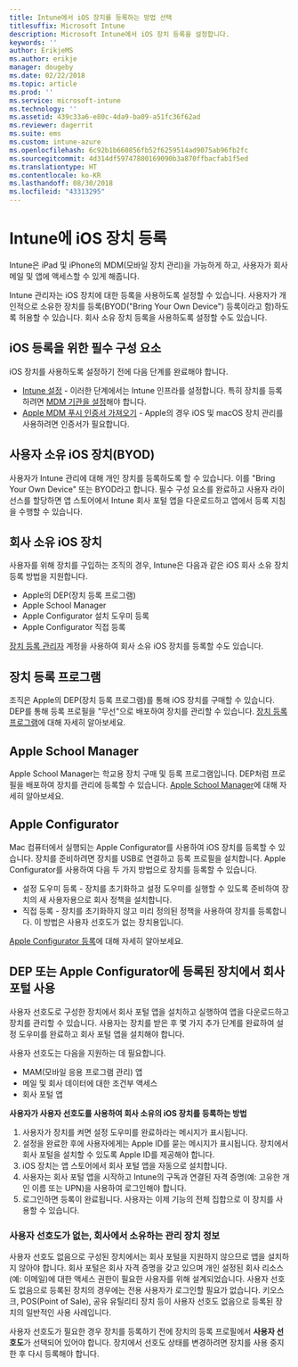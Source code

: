 ```yaml
---
title: Intune에서 iOS 장치를 등록하는 방법 선택
titlesuffix: Microsoft Intune
description: Microsoft Intune에서 iOS 장치 등록을 설정합니다.
keywords: ''
author: ErikjeMS
ms.author: erikje
manager: dougeby
ms.date: 02/22/2018
ms.topic: article
ms.prod: ''
ms.service: microsoft-intune
ms.technology: ''
ms.assetid: 439c33a6-e80c-4da9-ba09-a51fc36f62ad
ms.reviewer: dagerrit
ms.suite: ems
ms.custom: intune-azure
ms.openlocfilehash: 6c92b1b660856fb52f6259514ad9075ab96fb2fc
ms.sourcegitcommit: 4d314df59747800169090b3a870ffbacfab1f5ed
ms.translationtype: HT
ms.contentlocale: ko-KR
ms.lasthandoff: 08/30/2018
ms.locfileid: "43313295"
---
```

# <a name="enroll-ios-devices-in-intune"></a>Intune에 iOS 장치 등록

Intune은 iPad 및 iPhone의 MDM(모바일 장치 관리)을 가능하게 하고, 사용자가 회사 메일 및 앱에 액세스할 수 있게 해줍니다.

Intune 관리자는 iOS 장치에 대한 등록을 사용하도록 설정할 수 있습니다. 사용자가 개인적으로 소유한 장치를 등록(BYOD("Bring Your Own Device") 등록이라고 함)하도록 허용할 수 있습니다. 회사 소유 장치 등록을 사용하도록 설정할 수도 있습니다.

## <a name="prerequisites-for-ios-enrollment"></a>iOS 등록을 위한 필수 구성 요소
iOS 장치를 사용하도록 설정하기 전에 다음 단계를 완료해야 합니다.
- [Intune 설정](setup-steps.md) - 이러한 단계에서는 Intune 인프라를 설정합니다. 특히 장치를 등록하려면 [MDM 기관을 설정](mdm-authority-set.md)해야 합니다.
- [Apple MDM 푸시 인증서 가져오기](apple-mdm-push-certificate-get.md) - Apple의 경우 iOS 및 macOS 장치 관리를 사용하려면 인증서가 필요합니다.

## <a name="user-owned-ios-devices-byod"></a>사용자 소유 iOS 장치(BYOD)

사용자가 Intune 관리에 대해 개인 장치를 등록하도록 할 수 있습니다. 이를 "Bring Your Own Device" 또는 BYOD라고 합니다. 필수 구성 요소를 완료하고 사용자 라이선스를 할당하면 앱 스토어에서 Intune 회사 포털 앱을 다운로드하고 앱에서 등록 지침을 수행할 수 있습니다.

## <a name="company-owned-ios-devices"></a>회사 소유 iOS 장치
사용자를 위해 장치를 구입하는 조직의 경우, Intune은 다음과 같은 iOS 회사 소유 장치 등록 방법을 지원합니다.

- Apple의 DEP(장치 등록 프로그램)
- Apple School Manager
- Apple Configurator 설치 도우미 등록
- Apple Configurator 직접 등록

[장치 등록 관리자](device-enrollment-manager-enroll.md) 계정을 사용하여 회사 소유 iOS 장치를 등록할 수도 있습니다.

## <a name="device-enrollment-program"></a>장치 등록 프로그램
조직은 Apple의 DEP(장치 등록 프로그램)를 통해 iOS 장치를 구매할 수 있습니다. DEP를 통해 등록 프로필을 "무선"으로 배포하여 장치를 관리할 수 있습니다. [장치 등록 프로그램](device-enrollment-program-enroll-ios.md)에 대해 자세히 알아보세요.

## <a name="apple-school-manager"></a>Apple School Manager
Apple School Manager는 학교용 장치 구매 및 등록 프로그램입니다. DEP처럼 프로필을 배포하여 장치를 관리에 등록할 수 있습니다. [Apple School Manager](apple-school-manager-set-up-ios.md)에 대해 자세히 알아보세요.

## <a name="apple-configurator"></a>Apple Configurator
Mac 컴퓨터에서 실행되는 Apple Configurator를 사용하여 iOS 장치를 등록할 수 있습니다. 장치를 준비하려면 장치를 USB로 연결하고 등록 프로필을 설치합니다. Apple Configurator를 사용하여 다음 두 가지 방법으로 장치를 등록할 수 있습니다.
- 설정 도우미 등록 - 장치를 초기화하고 설정 도우미를 실행할 수 있도록 준비하여 장치의 새 사용자용으로 회사 정책을 설치합니다.
- 직접 등록 - 장치를 초기화하지 않고 미리 정의된 정책을 사용하여 장치를 등록합니다. 이 방법은 사용자 선호도가 없는 장치용입니다.

[Apple Configurator 등록](apple-configurator-setup-assistant-enroll-ios.md)에 대해 자세히 알아보세요.

## <a name="use-the-company-portal-on-dep-enrolled-or-apple-configurator-enrolled-devices"></a>DEP 또는 Apple Configurator에 등록된 장치에서 회사 포털 사용

사용자 선호도로 구성한 장치에서 회사 포털 앱을 설치하고 실행하여 앱을 다운로드하고 장치를 관리할 수 있습니다. 사용자는 장치를 받은 후 몇 가지 추가 단계를 완료하여 설정 도우미를 완료하고 회사 포털 앱을 설치해야 합니다.

사용자 선호도는 다음을 지원하는 데 필요합니다.
  - MAM(모바일 응용 프로그램 관리) 앱
  - 메일 및 회사 데이터에 대한 조건부 액세스
  - 회사 포털 앱

**사용자가 사용자 선호도를 사용하여 회사 소유의 iOS 장치를 등록하는 방법**
1. 사용자가 장치를 켜면 설정 도우미를 완료하라는 메시지가 표시됩니다. 
2. 설정을 완료한 후에 사용자에게는 Apple ID를 묻는 메시지가 표시됩니다. 장치에서 회사 포털을 설치할 수 있도록 Apple ID를 제공해야 합니다. 
3. iOS 장치는 앱 스토어에서 회사 포털 앱을 자동으로 설치합니다.
4. 사용자는 회사 포털 앱을 시작하고 Intune의 구독과 연결된 자격 증명(예: 고유한 개인 이름 또는 UPN)을 사용하여 로그인해야 합니다. 
5. 로그인하면 등록이 완료됩니다. 사용자는 이제 기능의 전체 집합으로 이 장치를 사용할 수 있습니다.

### <a name="about-corporate-owned-managed-devices-with-no-user-affinity"></a>사용자 선호도가 없는, 회사에서 소유하는 관리 장치 정보

사용자 선호도 없음으로 구성된 장치에서는 회사 포털을 지원하지 않으므로 앱을 설치하지 않아야 합니다. 회사 포털은 회사 자격 증명을 갖고 있으며 개인 설정된 회사 리소스(예: 이메일)에 대한 액세스 권한이 필요한 사용자를 위해 설계되었습니다. 사용자 선호도 없음으로 등록된 장치의 경우에는 전용 사용자가 로그인할 필요가 없습니다. 키오스크, POS(Point of Sale), 공유 유틸리티 장치 등이 사용자 선호도 없음으로 등록된 장치의 일반적인 사용 사례입니다.

사용자 선호도가 필요한 경우 장치를 등록하기 전에 장치의 등록 프로필에서 **사용자 선호도**가 선택되어 있어야 합니다. 장치에서 선호도 상태를 변경하려면 장치를 사용 중지한 후 다시 등록해야 합니다.

